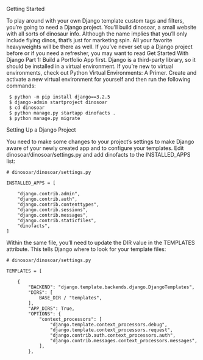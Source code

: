 Getting Started

To play around with your own Django template custom tags and filters, you’re going to need a Django project. You’ll build dinosoar, a small website with all sorts of dinosaur info. Although the name implies that you’ll only include flying dinos, that’s just for marketing spin. All your favorite heavyweights will be there as well.
If you’ve never set up a Django project before or if you need a refresher, you may want to read Get Started With Django Part 1: Build a Portfolio App first.
Django is a third-party library, so it should be installed in a virtual environment. If you’re new to virtual environments, check out Python Virtual Environments: A Primer. Create and activate a new virtual environment for yourself and then run the following commands:

```
 $ python -m pip install django==3.2.5
 $ django-admin startproject dinosoar
 $ cd dinosoar
 $ python manage.py startapp dinofacts .
 $ python manage.py migrate
```

Setting Up a Django Project

You need to make some changes to your project’s settings to make Django aware of your newly created app and to configure your templates. Edit dinosoar/dinosoar/settings.py and add dinofacts to the INSTALLED_APPS list:

```
# dinosoar/dinosoar/settings.py

INSTALLED_APPS = [

    "django.contrib.admin",
    "django.contrib.auth",
    "django.contrib.contenttypes",
    "django.contrib.sessions",
    "django.contrib.messages",
    "django.contrib.staticfiles",
    "dinofacts",
]

```
Within the same file, you’ll need to update the DIR value in the TEMPLATES attribute. This tells Django where to look for your template files:

```
# dinosoar/dinosoar/settings.py

TEMPLATES = [

    {
        "BACKEND": "django.template.backends.django.DjangoTemplates",
        "DIRS": [
            BASE_DIR / "templates",
        ],
        "APP_DIRS": True,
        "OPTIONS": {
            "context_processors": [
                "django.template.context_processors.debug",
                "django.template.context_processors.request",
                "django.contrib.auth.context_processors.auth",
                "django.contrib.messages.context_processors.messages",
            ],
        },

```